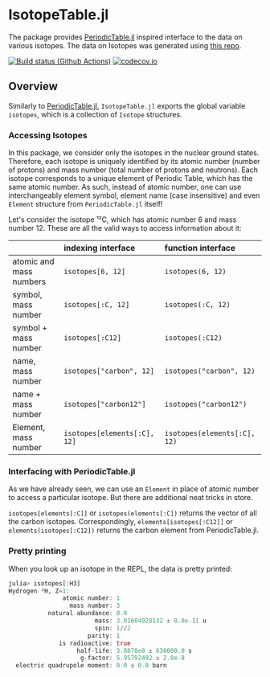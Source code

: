 # IsotopeTable.jl

The package provides [PeriodicTable.jl](https://github.com/JuliaPhysics/PeriodicTable.jl) inspired interface to the data on various isotopes. The data on Isotopes was generated using [this repo](https://github.com/Gregstrq/Isotope-data).

[![Build status (Github Actions)](https://github.com/Gregstrq/IsotopeTable.jl/workflows/CI/badge.svg)](https://github.com/Gregstrq/IsotopeTable.jl/actions)
[![codecov.io](http://codecov.io/github/Gregstrq/IsotopeTable.jl/coverage.svg?branch=main)](http://codecov.io/github/Gregstrq/IsotopeTable.jl?branch=main)

## Overview

Similarly to [PeriodicTable.jl](https://github.com/JuliaPhysics/PeriodicTable.jl),
`IsotopeTable.jl` exports the global variable `isotopes`, which is a collection of `Isotope` structures.

### Accessing Isotopes

In this package, we consider only the isotopes in the nuclear ground states. Therefore, each isotope is uniquely identified by its atomic number (number of protons) and mass number (total number of protons and neutrons). Each isotope corresponds to a unique element of Periodic Table, which has the same atomic number. As such, instead of atomic number, one can use interchangeably element symbol, element name (case insensitive) and even `Element` structure from `PeriodicTable.jl` itself!

Let's consider the isotope ¹²C, which has atomic number 6 and mass number 12.
These are all the valid ways to access information about it:

|                         | indexing interface           | function interface            |
| :---------------------- | :-----------------           | :-----------------            |
| atomic and mass numbers | `isotopes[6, 12]`            | `isotopes(6, 12)`             |
| symbol, mass number     | `isotopes[:C, 12]`           | `isotopes(:C, 12)`            |
| symbol + mass number    | `isotopes[:C12]`             | `isotopes(:C12)`              |
| name, mass number       | `isotopes["carbon", 12]`     | `isotopes("carbon", 12)`      |
| name + mass number      | `isotopes["carbon12"]`       | `isotopes("carbon12")`        |
| Element, mass number    | `isotopes[elements[:C], 12]` | `isotopes(elements[:C], 12)`  |

### Interfacing with PeriodicTable.jl

As we have already seen, we can use an `Element` in place of atomic number to access a particular isotope.
But there are additional neat tricks in store.

`isotopes[elements[:C]]` or `isotopes(elements[:C])` returns the vector of all the carbon isotopes.
Correspondingly, `elements[isotopes[:C12]]` or `elements(isotopes[:C12])` returns the carbon element from PeriodicTable.jl.

### Pretty printing

When you look up an isotope in the REPL, the data is pretty printed:
```julia
julia> isotopes[:H3]
Hydrogen ³H, Z=1:
               atomic number: 1
                 mass number: 3
           natural abundance: 0.0
                        mass: 3.01604928132 ± 8.0e-11 u
                        spin: 1//2
                      parity: 1
              is radioactive: true
                   half-life: 3.8878e8 ± 630000.0 s
                    g-factor: 5.95792492 ± 2.8e-8
  electric quadrupole moment: 0.0 ± 0.0 barn
```
